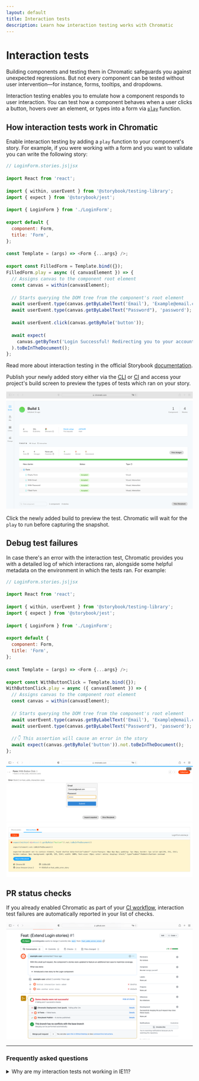 ```yaml
---
layout: default
title: Interaction tests
description: Learn how interaction testing works with Chromatic
---
```


# Interaction tests

Building components and testing them in Chromatic safeguards you against unexpected regressions. But not every component can be tested without user intervention—for instance, forms, tooltips, and dropdowns.

Interaction testing enables you to emulate how a component responds to user interaction. You can test how a component behaves when a user clicks a button, hovers over an element, or types into a form via [`play`](https://storybook.js.org/docs/react/writing-stories/play-function) function.

## How interaction tests work in Chromatic

Enable interaction testing by adding a `play` function to your component's story. For example, if you were working with a form and you want to validate you can write the following story:

```js
// LoginForm.stories.js|jsx

import React from 'react';

import { within, userEvent } from '@storybook/testing-library';
import { expect } from '@storybook/jest';

import { LoginForm } from './LoginForm';

export default {
  component: Form,
  title: 'Form',
};

const Template = (args) => <Form {...args} />;

export const FilledForm = Template.bind({});
FilledForm.play = async ({ canvasElement }) => {
  // Assigns canvas to the component root element
  const canvas = within(canvasElement);

  // Starts querying the DOM tree from the component's root element
  await userEvent.type(canvas.getByLabelText('Email'), 'Example@email.com');
  await userEvent.type(canvas.getByLabelText("Password"), 'password');

  await userEvent.click(canvas.getByRole('button'));

  await expect(
    canvas.getByText('Login Successful! Redirecting you to your account.')
  ).toBeInTheDocument();
};
```

<div class="aside">
Read more about interaction testing in the official Storybook <a href="https://storybook.js.org/docs/react/writing-tests/interaction-testing">documentation</a>. 
</div>

Publish your newly added story either via the [CLI](cli) or [CI](ci) and access your project's build screen to preview the types of tests which ran on your story.

![Interactive story snapshot](img/chromatic-dashboard-build-screen.png)

Click the newly added build to preview the test. Chromatic will wait for the `play` to run before capturing the snapshot.

## Debug test failures

In case there's an error with the interaction test, Chromatic provides you with a detailed log of which interactions ran, alongside some helpful metadata on the environment in which the tests ran. For example:

```js
// LoginForm.stories.js|jsx

import React from 'react';

import { within, userEvent } from '@storybook/testing-library';
import { expect } from '@storybook/jest';

import { LoginForm } from './LoginForm';

export default {
  component: Form,
  title: 'Form',
};

const Template = (args) => <Form {...args} />;

export const WithButtonClick = Template.bind({});
WithButtonClick.play = async ({ canvasElement }) => {
  // Assigns canvas to the component root element
  const canvas = within(canvasElement);

  // Starts querying the DOM tree from the component's root element
  await userEvent.type(canvas.getByLabelText('Email'), 'Example@email.com');
  await userEvent.type(canvas.getByLabelText("Password"), 'password');

  //👇 This assertion will cause an error in the story
  await expect(canvas.getByRole('button')).not.toBeInTheDocument();
};
```

![Failed interaction test in Chromatic](img/chromatic-interaction-failed-tests.png)

## PR status checks

If you already enabled Chromatic as part of your [CI workflow](ci), interaction test failures are automatically reported in your list of checks.

![Failed interaction tests in CI](img/chromatic-pr-checks-error-state.png)

---

### Frequently asked questions

<details>
<summary>Why are my interaction tests not working in IE11?</summary>

IE11 has entered the end of life and isn't supported by the instrumented libraries that Chromatic relies upon to run interaction tests. We recommend previewing your tests using the other available browsers (e.g., Firefox, Chrome).

</details>
